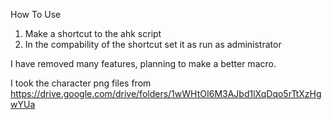 How To Use
1. Make a shortcut to the ahk script
2. In the compability of the shortcut set it as run as administrator


I have removed many features, planning to make a better macro.

I took the character png files from https://drive.google.com/drive/folders/1wWHtOI6M3AJbd1lXqDqo5rTtXzHgwYUa